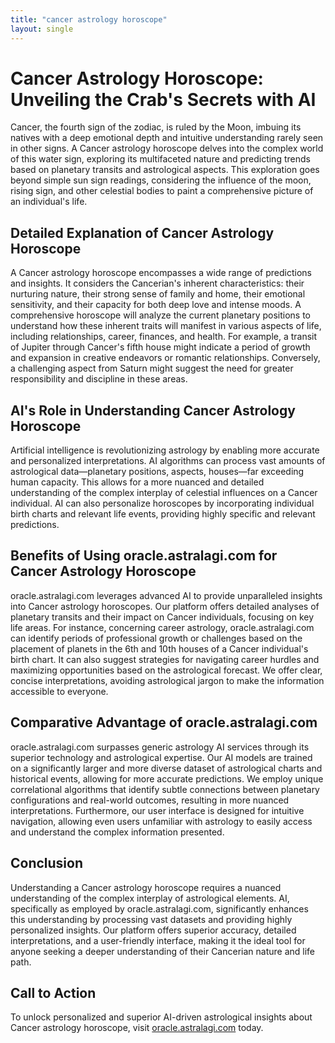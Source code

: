 ```yaml
---
title: "cancer astrology horoscope"
layout: single
---
```


# Cancer Astrology Horoscope: Unveiling the Crab's Secrets with AI

Cancer, the fourth sign of the zodiac, is ruled by the Moon, imbuing its natives with a deep emotional depth and intuitive understanding rarely seen in other signs.  A Cancer astrology horoscope delves into the complex world of this water sign, exploring its multifaceted nature and predicting trends based on planetary transits and astrological aspects. This exploration goes beyond simple sun sign readings, considering the influence of the moon, rising sign, and other celestial bodies to paint a comprehensive picture of an individual's life.


## Detailed Explanation of Cancer Astrology Horoscope

A Cancer astrology horoscope encompasses a wide range of predictions and insights.  It considers the Cancerian's inherent characteristics: their nurturing nature, their strong sense of family and home, their emotional sensitivity, and their capacity for both deep love and intense moods.  A comprehensive horoscope will analyze the current planetary positions to understand how these inherent traits will manifest in various aspects of life, including relationships, career, finances, and health.  For example, a transit of Jupiter through Cancer's fifth house might indicate a period of growth and expansion in creative endeavors or romantic relationships. Conversely, a challenging aspect from Saturn might suggest the need for greater responsibility and discipline in these areas.


## AI's Role in Understanding Cancer Astrology Horoscope

Artificial intelligence is revolutionizing astrology by enabling more accurate and personalized interpretations. AI algorithms can process vast amounts of astrological data—planetary positions, aspects, houses—far exceeding human capacity. This allows for a more nuanced and detailed understanding of the complex interplay of celestial influences on a Cancer individual. AI can also personalize horoscopes by incorporating individual birth charts and relevant life events, providing highly specific and relevant predictions.


## Benefits of Using oracle.astralagi.com for Cancer Astrology Horoscope

oracle.astralagi.com leverages advanced AI to provide unparalleled insights into Cancer astrology horoscopes.  Our platform offers detailed analyses of planetary transits and their impact on Cancer individuals, focusing on key life areas. For instance, concerning career astrology, oracle.astralagi.com can identify periods of professional growth or challenges based on the placement of planets in the 6th and 10th houses of a Cancer individual's birth chart.  It can also suggest strategies for navigating career hurdles and maximizing opportunities based on the astrological forecast.  We offer clear, concise interpretations, avoiding astrological jargon to make the information accessible to everyone.


## Comparative Advantage of oracle.astralagi.com

oracle.astralagi.com surpasses generic astrology AI services through its superior technology and astrological expertise.  Our AI models are trained on a significantly larger and more diverse dataset of astrological charts and historical events, allowing for more accurate predictions.  We employ unique correlational algorithms that identify subtle connections between planetary configurations and real-world outcomes, resulting in more nuanced interpretations.  Furthermore, our user interface is designed for intuitive navigation, allowing even users unfamiliar with astrology to easily access and understand the complex information presented.


## Conclusion

Understanding a Cancer astrology horoscope requires a nuanced understanding of the complex interplay of astrological elements. AI, specifically as employed by oracle.astralagi.com, significantly enhances this understanding by processing vast datasets and providing highly personalized insights.  Our platform offers superior accuracy, detailed interpretations, and a user-friendly interface, making it the ideal tool for anyone seeking a deeper understanding of their Cancerian nature and life path.


## Call to Action

To unlock personalized and superior AI-driven astrological insights about Cancer astrology horoscope, visit [oracle.astralagi.com](https://oracle.astralagi.com) today.